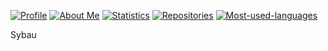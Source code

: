 <a href="https://github.com/asel71541"><img src="https://pasf.vercel.app/api/profile?Username=asel71541&ext=svg" alt="Profile"/></a>
<a href="https://github.com/asel71541"><img src="https://pasf.vercel.app/api/about?about=17%20year%20old%20developer%20from%20Slovakia%20with%20a%20field%20of%20focus%20in%20instruction%20sets,%20low-level%20interfaces,%20Windows%20internals%20and%20system%20programming.&ext=svg" alt="About Me"/></a>
<a href="https://github.com/asel71541"><img src="https://pasf.vercel.app/api/data?Username=asel71541&ext=svg" alt="Statistics"/></a>
<a href="https://github.com/asel71541?tab=repositories"><img src="https://pasf.vercel.app/api/repos?Username=asel71541&ext=svg" alt="Repositories"/></a>
<a href="https://github.com/asel71541?tab=repositories"><img src="https://pasf.vercel.app/api/langs?Username=asel71541&ext=svg" alt="Most-used-languages"/></a>

Sybau
